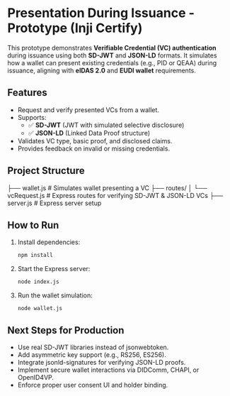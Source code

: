 # Presentation During Issuance - Prototype (Inji Certify)

This prototype demonstrates **Verifiable Credential (VC) authentication** during issuance using both **SD-JWT** and **JSON-LD** formats. It simulates how a wallet can present existing credentials (e.g., PID or QEAA) during issuance, aligning with **eIDAS 2.0** and **EUDI wallet** requirements.

## Features

- Request and verify presented VCs from a wallet.
- Supports:
  - ✅ **SD-JWT** (JWT with simulated selective disclosure)
  - ✅ **JSON-LD** (Linked Data Proof structure)
- Validates VC type, basic proof, and disclosed claims.
- Provides feedback on invalid or missing credentials.

## Project Structure
├── wallet.js # Simulates wallet presenting a VC
├── routes/
│ └── vcRequest.js # Express routes for verifying SD-JWT & JSON-LD VCs
├── server.js # Express server setup

##  How to Run

1. Install dependencies:
   ```bash
   npm install
2. Start the Express server:
   ```bash
   node index.js
3. Run the wallet simulation:
   ```bach
   node wallet.js
   
##  Next Steps for Production
- Use real SD-JWT libraries instead of jsonwebtoken.
- Add asymmetric key support (e.g., RS256, ES256).
- Integrate jsonld-signatures for verifying JSON-LD proofs.
- Implement secure wallet interactions via DIDComm, CHAPI, or OpenID4VP.
- Enforce proper user consent UI and holder binding.
